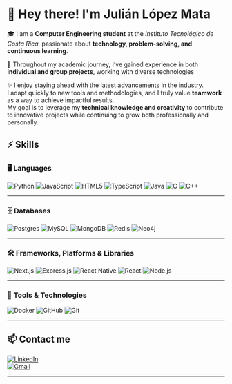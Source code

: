 # 👋 Hey there! I'm Julián López Mata  

🎓 I am a **Computer Engineering student** at the *Instituto Tecnológico de Costa Rica*, passionate about **technology, problem-solving, and continuous learning**.  

🚀 Throughout my academic journey, I’ve gained experience in both **individual and group projects**, working with diverse technologies

✨ I enjoy staying ahead with the latest advancements in the industry.  
I adapt quickly to new tools and methodologies, and I truly value **teamwork** as a way to achieve impactful results.  
My goal is to leverage my **technical knowledge and creativity** to contribute to innovative projects while continuing to grow both professionally and personally.  
## ⚡ Skills  

### 🖥️ Languages  
![Python](https://img.shields.io/badge/Python-3776AB?style=for-the-badge&logo=python&logoColor=white)  ![JavaScript](https://img.shields.io/badge/JavaScript-F7DF1E?style=for-the-badge&logo=javascript&logoColor=black)  ![HTML5](https://img.shields.io/badge/HTML5-E34F26?style=for-the-badge&logo=html5&logoColor=white)  ![TypeScript](https://img.shields.io/badge/TypeScript-3178C6?style=for-the-badge&logo=typescript&logoColor=white)  ![Java](https://img.shields.io/badge/Java-007396?style=for-the-badge&logo=openjdk&logoColor=white)  ![C](https://img.shields.io/badge/C-00599C?style=for-the-badge&logo=c&logoColor=white)  ![C++](https://img.shields.io/badge/C++-00599C?style=for-the-badge&logo=cplusplus&logoColor=white)  

---

### 🗄️ Databases  
![Postgres](https://img.shields.io/badge/Postgres-316192?style=for-the-badge&logo=postgresql&logoColor=white)  ![MySQL](https://img.shields.io/badge/MySQL-4479A1?style=for-the-badge&logo=mysql&logoColor=white)  ![MongoDB](https://img.shields.io/badge/MongoDB-47A248?style=for-the-badge&logo=mongodb&logoColor=white)  ![Redis](https://img.shields.io/badge/Redis-DC382D?style=for-the-badge&logo=redis&logoColor=white)  ![Neo4j](https://img.shields.io/badge/Neo4j-008CC1?style=for-the-badge&logo=neo4j&logoColor=white)  

---

### 🛠️ Frameworks, Platforms & Libraries  
![Next.js](https://img.shields.io/badge/Next.js-000000?style=for-the-badge&logo=nextdotjs&logoColor=white)  ![Express.js](https://img.shields.io/badge/Express.js-000000?style=for-the-badge&logo=express&logoColor=white)  ![React Native](https://img.shields.io/badge/React%20Native-20232A?style=for-the-badge&logo=react&logoColor=61DAFB)  ![React](https://img.shields.io/badge/React-20232A?style=for-the-badge&logo=react&logoColor=61DAFB)  ![Node.js](https://img.shields.io/badge/Node.js-43853D?style=for-the-badge&logo=node.js&logoColor=white)  

---

### 🔧 Tools & Technologies  
![Docker](https://img.shields.io/badge/Docker-2496ED?style=for-the-badge&logo=docker&logoColor=white)  ![GitHub](https://img.shields.io/badge/GitHub-181717?style=for-the-badge&logo=github&logoColor=white)  ![Git](https://img.shields.io/badge/Git-F05032?style=for-the-badge&logo=git&logoColor=white)  


---

## 📫 Contact me  

[![LinkedIn](https://img.shields.io/badge/LinkedIn-blue?style=for-the-badge&logo=linkedin)](https://www.linkedin.com/in/julián-lópez-mata-11083a37b)  
[![Gmail](https://img.shields.io/badge/Gmail-D14836?style=for-the-badge&logo=gmail&logoColor=white)](mailto:juliay8g17@gmail.com)  

---


